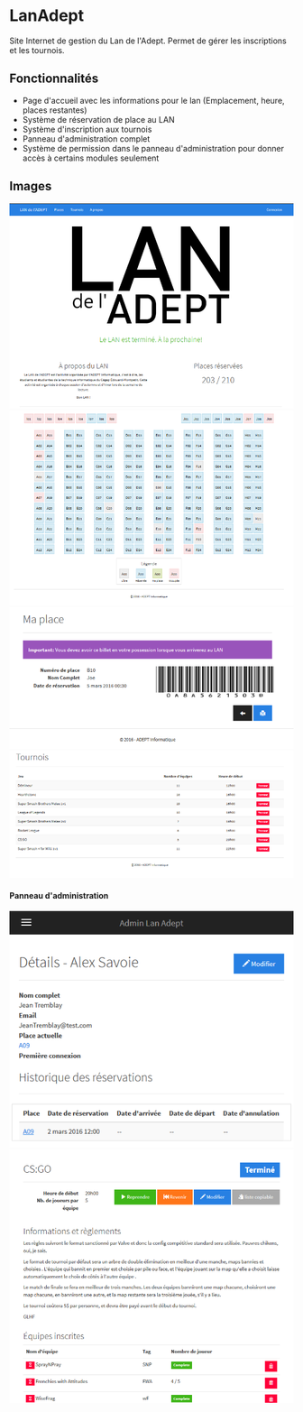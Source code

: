 # LanAdept
Site Internet de gestion du Lan de l'Adept. Permet de gérer les inscriptions et les tournois.

## Fonctionnalités
- Page d'accueil avec les informations pour le lan (Emplacement, heure, places restantes)
- Système de réservation de place au LAN
- Système d'inscription aux tournois
- Panneau d'administration complet
- Système de permission dans le panneau d'administration pour donner accès à certains modules seulement

## Images
![Page d'accueil](/Screenshots/main.png?raw=true "Page d'accueil")
![Carte des places](/Screenshots/map.png?raw=true "Carte des places")
![Place d'un utilisateur](/Screenshots/myplace.png?raw=true "Place d'un utilisateur")
![Liste des tournois](/Screenshots/tournament.png?raw=true "Liste des tournois")

#### Panneau d'administration
![Administration d'un utilisateur](/Screenshots/adminuser.png?raw=true "Administration d'un utilisateur")
![Administration d'un tournoi](/Screenshots/admintournament.png?raw=true "Administration d'un tournoi")
